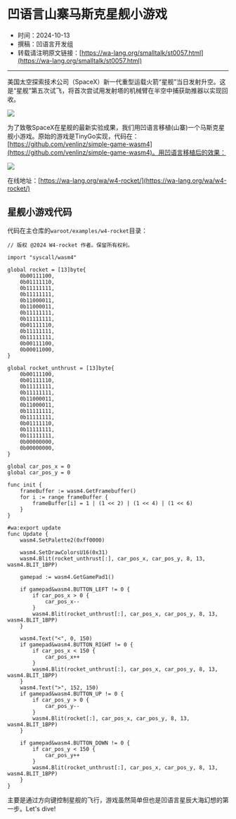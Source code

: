 # 凹语言山寨马斯克星舰小游戏

- 时间：2024-10-13
- 撰稿：凹语言开发组
- 转载请注明原文链接：[https://wa-lang.org/smalltalk/st0057.html](https://wa-lang.org/smalltalk/st0057.html)

---

美国太空探索技术公司（SpaceX）新一代重型运载火箭“星舰”当日发射升空。这是“星舰”第五次试飞，将首次尝试用发射塔的机械臂在半空中捕获助推器以实现回收。

![](/st0057-01.png)

为了致敬SpaceX在星舰的最新实验成果，我们用凹语言移植(山寨)一个马斯克星舰小游戏。原始的游戏是TinyGo实现，代码在：[https://github.com/venlinz/simple-game-wasm4](https://github.com/venlinz/simple-game-wasm4)。用凹语言移植后的效果：

![](/st0057-02.png)

在线地址：[https://wa-lang.org/wa/w4-rocket/](https://wa-lang.org/wa/w4-rocket/)

## 星舰小游戏代码

代码在主仓库的`waroot/examples/w4-rocket`目录：

```wa
// 版权 @2024 W4-rocket 作者。保留所有权利。

import "syscall/wasm4"

global rocket = [13]byte{
	0b00111100,
	0b01111110,
	0b11111111,
	0b11111111,
	0b11000011,
	0b11000011,
	0b11111111,
	0b11111111,
	0b01111110,
	0b11111111,
	0b11111111,
	0b00111100,
	0b00011000,
}

global rocket_unthrust = [13]byte{
	0b00111100,
	0b01111110,
	0b11111111,
	0b11111111,
	0b11000011,
	0b11000011,
	0b11111111,
	0b11111111,
	0b01111110,
	0b11111111,
	0b11111111,
	0b00000000,
	0b00000000,
}

global car_pos_x = 0
global car_pos_y = 0

func init {
	frameBuffer := wasm4.GetFramebuffer()
	for i := range frameBuffer {
		frameBuffer[i] = 1 | (1 << 2) | (1 << 4) | (1 << 6)
	}
}

#wa:export update
func Update {
	wasm4.SetPalette2(0xff0000)

	wasm4.SetDrawColorsU16(0x31)
	wasm4.Blit(rocket_unthrust[:], car_pos_x, car_pos_y, 8, 13, wasm4.BLIT_1BPP)

	gamepad := wasm4.GetGamePad1()

	if gamepad&wasm4.BUTTON_LEFT != 0 {
		if car_pos_x > 0 {
			car_pos_x--
		}
		wasm4.Blit(rocket_unthrust[:], car_pos_x, car_pos_y, 8, 13, wasm4.BLIT_1BPP)
	}

	wasm4.Text("<", 0, 150)
	if gamepad&wasm4.BUTTON_RIGHT != 0 {
		if car_pos_x < 150 {
			car_pos_x++
		}
		wasm4.Blit(rocket_unthrust[:], car_pos_x, car_pos_y, 8, 13, wasm4.BLIT_1BPP)
	}
	wasm4.Text(">", 152, 150)
	if gamepad&wasm4.BUTTON_UP != 0 {
		if car_pos_y > 0 {
			car_pos_y--
		}
		wasm4.Blit(rocket[:], car_pos_x, car_pos_y, 8, 13, wasm4.BLIT_1BPP)
	}

	if gamepad&wasm4.BUTTON_DOWN != 0 {
		if car_pos_y < 150 {
			car_pos_y++
		}
		wasm4.Blit(rocket_unthrust[:], car_pos_x, car_pos_y, 8, 13, wasm4.BLIT_1BPP)
	}
}
```

主要是通过方向键控制星舰的飞行，游戏虽然简单但也是凹语言星辰大海幻想的第一步。Let's dive!

